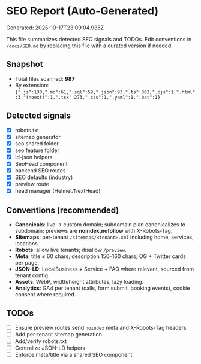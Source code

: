 # SEO Report (Auto-Generated)

Generated: 2025-10-17T23:09:04.935Z

This file summarizes detected SEO signals and TODOs. Edit conventions in `/docs/SEO.md` by replacing this file with a curated version if needed.

## Snapshot
- Total files scanned: **987**
- By extension: `{".js":130,".md":61,".sql":59,".json":93,".ts":363,".cjs":1,".html":3,"(noext)":1,".tsx":273,".css":1,".yaml":1,".bat":1}`

## Detected signals
- [x] robots.txt
- [x] sitemap generator
- [x] seo shared folder
- [x] seo feature folder
- [x] ld-json helpers
- [x] SeoHead component
- [x] backend SEO routes
- [x] SEO defaults (industry)
- [x] preview route
- [x] head manager (Helmet/NextHead)

## Conventions (recommended)
- **Canonicals**: live → custom domain; subdomain plan canonicalizes to subdomain; previews are **noindex,nofollow** with X-Robots-Tag.
- **Sitemaps**: per-tenant `/sitemaps/<tenant>.xml` including home, services, locations.
- **Robots**: allow live tenants; disallow `/preview`.
- **Meta**: title ≤ 60 chars; description 150–160 chars; OG + Twitter cards per page.
- **JSON-LD**: LocalBusiness + Service + FAQ where relevant, sourced from tenant config.
- **Assets**: WebP, width/height attributes, lazy loading.
- **Analytics**: GA4 per tenant (calls, form submit, booking events), cookie consent where required.

## TODOs
- [ ] Ensure preview routes send `noindex` meta and X-Robots-Tag headers
- [ ] Add per-tenant sitemap generation
- [ ] Add/verify robots.txt
- [ ] Centralize JSON-LD helpers
- [ ] Enforce meta/title via a shared SEO component
